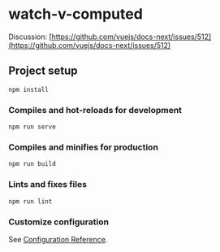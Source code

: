 # watch-v-computed

Discussion: [https://github.com/vuejs/docs-next/issues/512](https://github.com/vuejs/docs-next/issues/512)

## Project setup

```
npm install
```

### Compiles and hot-reloads for development

```
npm run serve
```

### Compiles and minifies for production

```
npm run build
```

### Lints and fixes files

```
npm run lint
```

### Customize configuration

See [Configuration Reference](https://cli.vuejs.org/config/).
